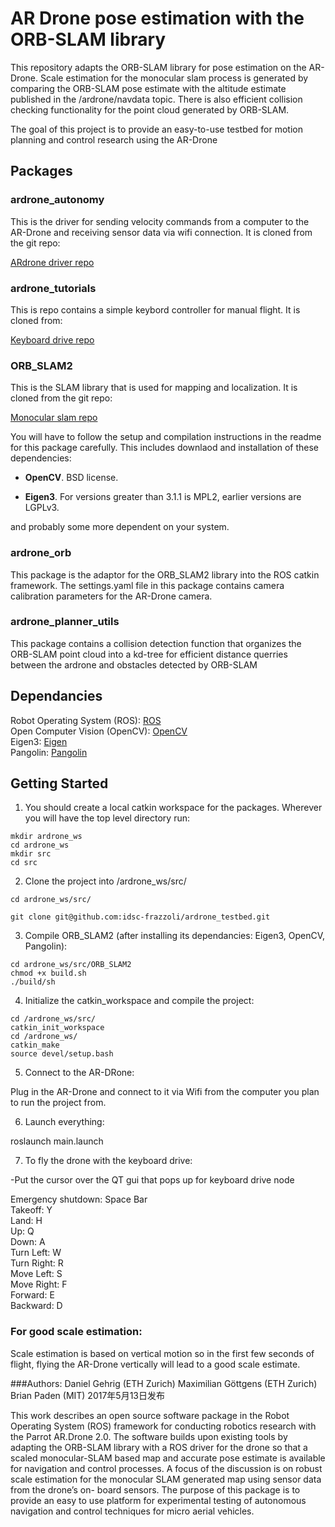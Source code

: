 # AR Drone pose estimation with the ORB-SLAM library
This repository adapts the ORB-SLAM library for pose estimation on the AR-Drone. Scale estimation for the monocular slam process is generated by comparing the ORB-SLAM pose estimate with the altitude estimate published in the /ardrone/navdata topic. There is also efficient collision checking functionality for the point cloud generated by ORB-SLAM. 

The goal of this project is to provide an easy-to-use testbed for motion planning and control research using the AR-Drone
## Packages

### ardrone_autonomy
This is the driver for sending velocity commands from a computer to the AR-Drone and receiving sensor data via wifi connection. It is cloned from the git repo:

[ARdrone driver repo](https://github.com/AutonomyLab/ardrone_autonomy) 

### ardrone_tutorials
This is repo contains a simple keybord controller for manual flight. It is cloned from:

[Keyboard drive repo](https://github.com/mikehamer/ardrone_tutorials)

### ORB_SLAM2
This is the SLAM library that is used for mapping and localization. It is cloned from the git repo:

[Monocular slam repo](https://github.com/raulmur/ORB_SLAM2) 

You will have to follow the setup and compilation instructions in the readme for this package carefully. This includes downlaod and installation of these dependencies:

* **OpenCV**.
BSD license.

* **Eigen3**.
For versions greater than 3.1.1 is MPL2, earlier versions are LGPLv3.

and probably some more dependent on your system.

### ardrone_orb
This package is the adaptor for the ORB_SLAM2 library into the ROS catkin framework. The settings.yaml file in this package contains camera calibration parameters for the AR-Drone camera. 

### ardrone_planner_utils
This package contains a collision detection function that organizes the ORB-SLAM point cloud into a kd-tree for efficient distance querries between the ardrone and obstacles detected by ORB-SLAM

## Dependancies
Robot Operating System (ROS): [ROS](http://wiki.ros.org/ROS/Installation)  
Open Computer Vision (OpenCV): [OpenCV](http://opencv.org)  
Eigen3: [Eigen](http://eigen.tuxfamily.org/index.php?title=Main_Page)  
Pangolin: [Pangolin](https://github.com/stevenlovegrove/Pangolin)  

## Getting Started

1) You should create a local catkin workspace for the packages. Wherever you will have the top level directory run:

```
mkdir ardrone_ws
cd ardrone_ws
mkdir src
cd src 
``` 

2) Clone the project into /ardrone_ws/src/ 

```
cd ardrone_ws/src/

git clone git@github.com:idsc-frazzoli/ardrone_testbed.git
```

3) Compile ORB_SLAM2 (after installing its dependancies: Eigen3, OpenCV, Pangolin):

```
cd ardrone_ws/src/ORB_SLAM2
chmod +x build.sh
./build/sh
```

4) Initialize the catkin_workspace and compile the project:

```
cd /ardrone_ws/src/
catkin_init_workspace
cd /ardrone_ws/
catkin_make
source devel/setup.bash
```

5) Connect to the AR-DRone:

Plug in the AR-Drone and connect to it via Wifi from the computer you plan to run the project from.

6) Launch everything:

roslaunch main.launch

7) To fly the drone with the keyboard drive:

-Put the cursor over the QT gui that pops up for keyboard drive node

Emergency shutdown: Space Bar  
   Takeoff: Y  
      Land: H  
        Up: Q  
      Down: A  
 Turn Left: W  
Turn Right: R  
 Move Left: S  
Move Right: F  
   Forward: E  
  Backward: D  

### For good scale estimation:  
Scale estimation is based on vertical motion so in the first few seconds of flight, flying the AR-Drone vertically will lead to a good scale estimate.

###Authors:
Daniel Gehrig (ETH Zurich)
Maximilian Göttgens (ETH Zurich)
Brian Paden (MIT)
2017年5月13日发布

This work describes an open source software package in the Robot Operating System (ROS) framework for conducting robotics research with the Parrot AR.Drone 2.0. The software builds upon existing tools by adapting the ORB-SLAM library with a ROS driver for the drone so that a scaled monocular-SLAM based map and accurate pose estimate
is available for navigation and control processes. A focus of the discussion is on robust scale estimation for the monocular SLAM generated map using sensor data from the drone’s on- board sensors. The purpose of this package is to provide an easy to use platform for experimental testing of autonomous navigation and control techniques for micro aerial vehicles.
